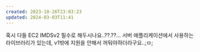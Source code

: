 ```yaml
---
created: 2023-10-26T23:03:23
updated: 2024-03-03T11:41
---
```

혹시 다들 EC2 IMDSv2 필수로 해두시나요..??.??… 서버 애플리케이션에서 사용하는 라이브러리가 있는데, v1밖에 지원을 안해서 꺼둬야하더라구요..;ㅁ;